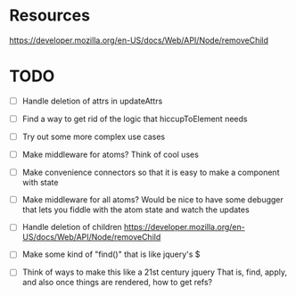# Resources

https://developer.mozilla.org/en-US/docs/Web/API/Node/removeChild

# TODO

- [ ] Handle deletion of attrs in updateAttrs
- [ ] Find a way to get rid of the logic that hiccupToElement needs
- [ ] Try out some more complex use cases
- [ ] Make middleware for atoms? Think of cool uses
- [ ] Make convenience connectors so that it is easy to make a component with state
- [ ] Make middleware for all atoms?
Would be nice to have some debugger that lets you fiddle with the atom state and watch the updates
- [ ] Handle deletion of children
https://developer.mozilla.org/en-US/docs/Web/API/Node/removeChild


- [ ] Make some kind of "find()" that is like jquery's $
- [ ] Think of ways to make this like a 21st century jquery
That is, find, apply, and also once things are rendered, how to get refs?
